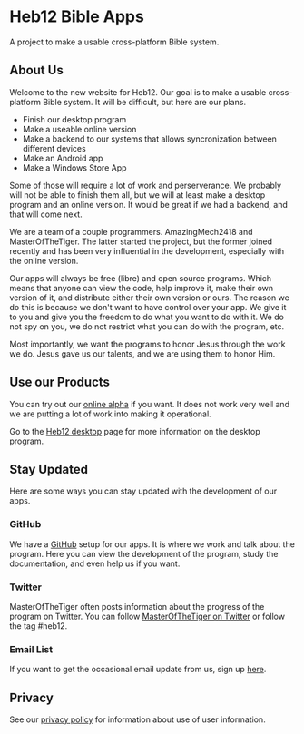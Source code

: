 # Heb12 Bible Apps
A project to make a usable cross-platform Bible system.

## About Us
Welcome to the new website for Heb12. Our goal is to make a usable cross-platform Bible system. It will be difficult, but here are our plans.

- Finish our desktop program
- Make a useable online version
- Make a backend to our systems that allows syncronization between different devices
- Make an Android app
- Make a Windows Store App

Some of those will require a lot of work and perserverance. We probably will not be able to finish them all, but we will at least make a desktop program and an online version. It would be great if we had a backend, and that will come next.

We are a team of a couple programmers. AmazingMech2418 and MasterOfTheTiger. The latter started the project, but the former joined recently and has been very influential in the development, especially with the online version.

Our apps will always be free (libre) and open source programs. Which means that anyone can view the code, help improve it, make their own version of it, and distribute either their own version or ours. The reason we do this is because we don't want to have control over your app. We give it to you and give you the freedom to do what you want to do with it. We do not spy on you, we do not restrict what you can do with the program, etc.

Most importantly, we want the programs to honor Jesus through the work we do. Jesus gave us our talents, and we are using them to honor Him.

## Use our Products
You can try out our [online alpha](http://heb12.ml/heb12) if you want. It does not work very well and we are putting a lot of work into making it operational.

Go to the [Heb12 desktop](desktop) page for more information on the desktop program.

## Stay Updated
Here are some ways you can stay updated with the development of our apps.

### GitHub
We have a [GitHub](https://github.com/heb12) setup for our apps. It is where we work and talk about the program. Here you can view the development of the program, study the documentation, and even help us if you want.

### Twitter
MasterOfTheTiger often posts information about the progress of the program on Twitter. You can follow [MasterOfTheTiger on Twitter](https://twitter.com/MasterOTheTiger) or follow the tag #heb12.

### Email List
If you want to get the occasional email update from us, sign up [here](http://eepurl.com/drH8Kb).


## Privacy
See our [privacy policy](privacy) for information about use of user information.
